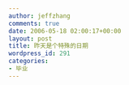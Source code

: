 ```yaml
---
author: jeffzhang
comments: true
date: 2006-05-18 02:00:17+00:00
layout: post
title: 昨天是个特殊的日期
wordpress_id: 291
categories:
- 毕业
---
```


